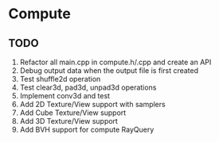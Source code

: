 # Compute

## TODO
1. Refactor all main.cpp in compute.h/.cpp and create an API
2. Debug output data when the output file is first created
3. Test shuffle2d operation
4. Test clear3d, pad3d, unpad3d operations
5. Implement conv3d and test
6. Add 2D Texture/View support with samplers
7. Add Cube Texture/View support
8. Add 3D Texture/View support
9. Add BVH support for compute RayQuery

